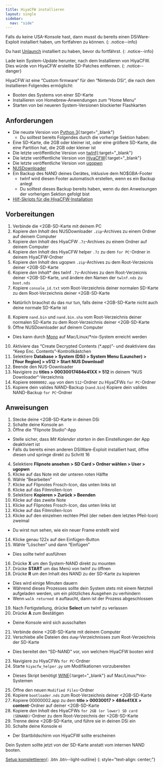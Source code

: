 ```yaml
---
title: HiyaCFW installieren
layout: single
sidebar:
  nav: "side"
---
```


Falls du keine USA-Konsole hast, dann musst du bereits einen DSiWare-Exploit installiert haben, um fortfahren zu können.
{: .notice--info}

Du hast [Unlaunch](/guide/installing-unlaunch/) installiert zu haben, bevor du fortfährst.
{: .notice--info}

Lade kein System-Update herunter, nach dem Installieren von HiyaCFW. Dies würde von HiyaCFW erstellte SD-Patches entfernen.
{: .notice--danger}

HiyaCFW ist eine “Custom firmware“ für den “Nintendo DSi“, die nach dem Installieren Folgendes ermöglicht:
- Booten des Systems von einer SD-Karte
- Installieren von Homebrew-Anwendungen zum “Home Menu“
- Starten von bei neueren System-Versionen blockierter Flashkarten

## Anforderungen
- Die neuste Version von [Python 3](https://www.python.org/downloads/){:target="_blank"}
  - Du solltest bereits Folgendes durch die vorherige Sektion haben:
- Eine SD-Karte, die 2GB oder kleiner ist, oder eine größere SD-Karte, die eine Partition hat, die 2GB oder kleiner ist
- Die letzte veröffentliche Version von [twlnf](https://github.com/Jimmy-Z/twlnf/releases){:target="_blank"}
- Die letzte veröffentliche Version von [HiyaCFW](https://github.com/Robz8/hiyaCFW/releases){:target="_blank"}
- Die letzte veröffentliche Version von [ugopwn](/assets/files/ugopwn.zip)
- [NUSDownloader](/assets/files/NUSDownloader.zip)
- Ein Backup des NAND deines Gerätes, inklusive dem NO$GBA-Footer
  - twlnf wird diesen Footer automatisch erstellen, wenn es ein Backup anlegt
  - Du solltest dieses Backup bereits haben, wenn du den Anweisungen der vorherigen Sektion gefolgt bist
- [Hilf-Skripts für die HiyaCFW-Installation](/assets/files/hiyacfw_helper.zip)

## Vorbereitungen
1. Verbinde die <2GB-SD-Karte mit deinem PC
2. Kopiere *den Inhalt* des NUSDownloader `.zip`-Archives zu einem Ordner auf deinem Computer
3. Kopiere *den Inhalt* des HiyaCFW `.7z`-Archives zu einem Ordner auf deinem Computer
4. Kopiere *den Inhalt* des HiyaCFW helper `.7z` zu dem `for PC`-Ordner in deinem HiyaCFW-Ordner
5. Kopiere *den Inhalt* des ugopwn `.zip`-Archives zu dem Root-Verzeicnis deiner <2GB-SD-Karte
6. Kopiere *den Inhalt** des twlnf `.7z`-Archives zu dem Root-Verzeicnis deiner <2GB-SD-Karte, und ändere den Namen der `twlnf.nds` zu `boot.nds`
7. Kopiere `console_id.txt` vom Root-Verzeichnis deiner normalen SD-Karte zu dem Root-Verzeichnis deiner <2GB-SD-Karte
  - Natürlich brauchst du das nur tun, falls deine <2GB-SD-Karte nicht auch deine normale SD-Karte ist
8. Kopiere `nand.bin` und `nand.bin.sha` vom Root-Verzeichnis deiner normalen SD-Karte zu dem Root-Verzeichnis deiner <2GB-SD-Karte
9. Öffne NUSDownloader auf deinem Computer
  - Dies kann durch [Mono](http://www.mono-project.com/) auf Mac/Linux/*nix-System erreicht werden
10. Aktiviere das “Create Decrypted Contents (*.app)”- und deaktiviere das “Keep Enc. Contents”-Kontrollkästchen
11. Selektiere **Database > System (DSi) > System Menu (Launcher) > [Your Region] > v512 > Start NUS Download!**
12. Beende den NUS-Downloader
13. Navigiere zu **titles > 00030017484e41XX > 512** in deinem “NUS Downloader“-Verzeichnis
14. Kopiere `00000002.app` von dem `512`-Ordner zu HiyaCFWs `for PC`-Ordner
15. Kopiere dein valides NAND-Backup (`nand.bin`) Kopiere dein valides NAND-Backup `for PC`-Ordner

## Anweisungen
1. Stecke deine <2GB-SD-Karte in deinen DSi
2. Schalte deine Konsole an
3. Öffne die “Flipnote Studio“-App
  - Stelle sicher, dass *Mit Kalender starten*  in den Einstellungen der App deaktiviert ist
  - Falls du bereits einen anderen DSiWare-Exploit installiert hast, öffne diesen und springe direkt zu Schritt 16
4. Selektiere  **Flipnote ansehen > SD Card > Ordner wählen > User > ugopwn**
5. Klicke auf das Note mit der unteren roten Hälfte
6. Wähle “Bearbeiten”
7. Klicke auf Flipnotes Frosch-Icon, das unten links ist
8. Klicke auf das Filmrollen-Icon
9. Selektiere **Kopieren > Zurück > Beenden**
10. Klicke auf das zweite Note
11. Klicke auf Flipnotes Frosch-Icon, das unten links ist
12. Klicke auf das Filmrollen-Icon
13. Klicke auf den einzelnen rechten Pfeil (der neben dem letzten Pfeil-Icon) zweimal
  - Du wirst nun sehen, wie ein neuer Frame erstellt wird
14. Klicke genau 122x auf den Einfügen-Button
15. Wähle “Löschen” und dann “Einfügen”
  - Dies sollte twlnf ausführen
16. Drücke **X** um den System-NAND direkt zu mounten
17. Drücke **START** um das Menü von twlnf zu öffnen
18. Drücke **R** um den Inhalt des NAND zu der SD-Karte zu kopieren
  - Dies wird einige Minuten dauern
  - Während dieses Prozesses sollte dein System stets mit einem Netzteil aufgeladen werden, um ein plötzliches Ausgehen zu verhindern
  - Wenn `walk returned 0` auftaucht, dann ist der Prozess abgeschlossen
19. Nach Fertigstellung, drücke **Select** um twlnf zu verlassen
20. Drücke **A** zum Bestätigen
  - Deine Konsole wird sich ausschalten
21. Verbinde deine <2GB-SD-Karte mit deinem Computer
22. Verschiebe alle Dateien des `dump`-Verzeichnisses zum Root-Verzeichnis der SD-Karte
  - Dies bereitet den “SD-NAND” vor, von welchem HiyaCFW booten wird
23. Navigiere zu HiyaCFWs `for PC`-Ordner
24. Starte `hiyacfw_helper.py` um Modifikationen vorzubereiten
  - Dieses Skript benötigt [WINE](https://www.winehq.org/){:target="_blank"} auf Mac/Linux/*nix-Systemen
25. Öffne den neuen `Modified Files`-Ordner
26. Kopiere `bootloader.nds` zum Root-Verzeichnis deiner <2GB-SD-Karte
27. Kopiere 00000002.app zu dem **title > 00030017 > 484e41XX > content**-Ordner auf deiner <2GB-SD-Karte
28. Kopiere *den Inhalt* des HiyaCFWs `for 2GB (or lower) SD card (SDNAND)`-Ordner zu dem Root-Verzeichnis der <2GB-SD-Karte
29. Trenne deine <2GB-SD-Karte, und führe sie in deinen DSi ein
30. Schalte deine Konsole ei
  - Der Startbildschirm von HiyaCFW sollte erscheinen

Dein System sollte jetzt von der SD-Karte anstatt vom internen NAND booten.

[Setup komplettieren](/guide/setup-komplettieren){: .btn .btn--light-outline}
{: style="text-align: center;"}
